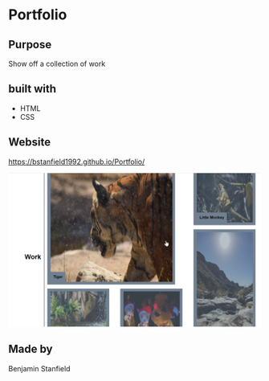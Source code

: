 # Portfolio

## Purpose

Show off a collection of work

## built with

* HTML
* CSS

## Website

https://bstanfield1992.github.io/Portfolio/

![Screenshot](./assets/Screenshots/Portfolio.png)

## Made by

Benjamin Stanfield